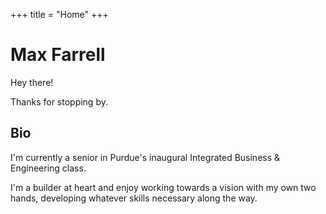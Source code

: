 +++
title = "Home"
+++

# Max Farrell

Hey there!

Thanks for stopping by.

## Bio

I'm currently a senior in Purdue's inaugural Integrated Business & Engineering class.

I'm a builder at heart and enjoy working towards a vision with my own two hands, developing whatever skills necessary along the way.
